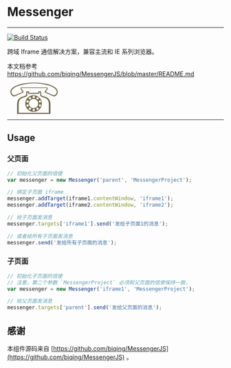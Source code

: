 # Messenger

---

[![Build Status](https://travis-ci.org/aralejs/messenger.png?branch=master)](https://travis-ci.org/aralejs/messenger)

跨域 Iframe 通信解决方案，兼容主流和 IE 系列浏览器。

本文档参考 https://github.com/biqing/MessengerJS/blob/master/README.md

<span style="font-size:100px;line-height:0.7;color:rgb(116, 106, 76);">☏</span>

---

## Usage

### 父页面

```js
// 初始化父页面的信使
var messenger = new Messenger('parent', 'MessengerProject');

// 绑定子页面 iframe
messenger.addTarget(iframe1.contentWindow, 'iframe1');
messenger.addTarget(iframe2.contentWindow, 'iframe2');

// 给子页面发消息
messenger.targets['iframe1'].send('发给子页面1的消息');

// 或者给所有子页面发消息
messenger.send('发给所有子页面的消息');
```

### 子页面

```js
// 初始化子页面的信使
// 注意，第二个参数 `MessengerProject` 必须和父页面的信使保持一致，
var messenger = new Messenger('iframe1', 'MessengerProject');

// 给父页面发消息
messenger.targets['parent'].send('发给父页面的消息');
```

## 感谢

本组件源码来自 [https://github.com/biqing/MessengerJS](https://github.com/biqing/MessengerJS) 。

